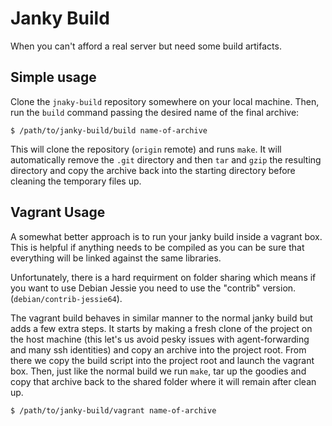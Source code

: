 # Janky Build

When you can't afford a real server but need some build artifacts.

## Simple usage

Clone the `jnaky-build` repository somewhere on your local machine. Then,
run the `build` command passing the desired name of the final archive:

```shell
$ /path/to/janky-build/build name-of-archive
```

This will clone the repository (`origin` remote) and runs `make`. It will
automatically remove the `.git` directory and then `tar` and `gzip` the
resulting directory and copy the archive back into the starting directory
before cleaning the temporary files up.

## Vagrant Usage

A somewhat better approach is to run your janky build inside a vagrant box.
This is helpful if anything needs to be compiled as you can be sure that
everything will be linked against the same libraries.

Unfortunately, there is a hard requirment on folder sharing which means if
you want to use Debian Jessie you need to use the "contrib" version.
(`debian/contrib-jessie64`).

The vagrant build behaves in similar manner to the normal janky build but adds
a few extra steps. It starts by making a fresh clone of the project on the
host machine (this let's us avoid pesky issues with agent-forwarding and many
ssh identities) and copy an archive into the project root. From there we copy
the build script into the project root and launch the vagrant box. Then, just
like the normal build we run `make`, tar up the goodies and copy that archive
back to the shared folder where it will remain after clean up.

```shell
$ /path/to/janky-build/vagrant name-of-archive
```
